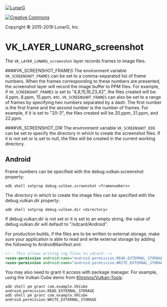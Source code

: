 <!-- markdownlint-disable MD041 -->
[![LunarG][1]][2]

[1]: https://vulkan.lunarg.com/img/LunarGLogo.png "www.LunarG.com"
[2]: https://www.LunarG.com/

[![Creative Commons][3]][4]

[3]: https://i.creativecommons.org/l/by-nd/4.0/88x31.png "Creative Commons License"
[4]: https://creativecommons.org/licenses/by-nd/4.0/

Copyright &copy; 2015-2019 LunarG, Inc.

# VK\_LAYER\_LUNARG\_screenshot
The `VK_LAYER_LUNARG_screenshot` layer records frames to image files.

####VK_SCREENSHOT_FRAMES
The environment variable `VK_SCREENSHOT_FRAMES` can be set to a comma-separated list of frame numbers. When the frames corresponding to these numbers are presented, the screenshot layer will record the image buffer to PPM files. For example, if `VK_SCREENSHOT_FRAMES` is set to "4,8,15,16,23,42", the files created will be: 4.ppm, 8.ppm, 15.ppm, etc. `VK_SCREENSHOT_FRAMES` can also be set to a range of frames by specifying two numbers separated by a dash. The first number is the first frame and the second number is the number of frames. For example, if it is set to "20-3", the files created will be 20.ppm, 21.ppm, and 22.ppm.

####VK_SCREENSHOT_DIR
The environment variable `VK_SCREENSHOT_DIR` can be set to specify the directory in which to create the screenshot files. If it is not set or is set to null, the files will be created in the current working directory.

## Android

Frame numbers can be specified with the debug.vulkan.screenshot property:

```
adb shell setprop debug.vulkan.screenshot <framenumbers>
```

The directory in which to create the image files can be specified with the debug.vulkan.dir property:

```
adb shell setprop debug.vulkan.dir <directory>
```
If debug.vulkan.dir is not set or it is set to an empty string, the value of debug.vulkan.dir will default to "/sdcard/Android".

For production builds, if the files are to be written to external storage, make sure your application is able to read and write external storage by adding the following to AndroidManifest.xml:

```xml
<!-- This allows writing log files to sdcard -->
<uses-permission android:name="android.permission.READ_EXTERNAL_STORAGE"/>
<uses-permission android:name="android.permission.WRITE_EXTERNAL_STORAGE"/>
```

You may also need to grant it access with package manager.  For example, using the
Vulkan Cube demo from [Khronos/Vulkan-Tools](https://github.com/KhronosGroup/Vulkan-Tools):

```
adb shell pm grant com.example.VkCube android.permission.READ_EXTERNAL_STORAGE
adb shell pm grant com.example.VkCube android.permission.WRITE_EXTERNAL_STORAGE
```
